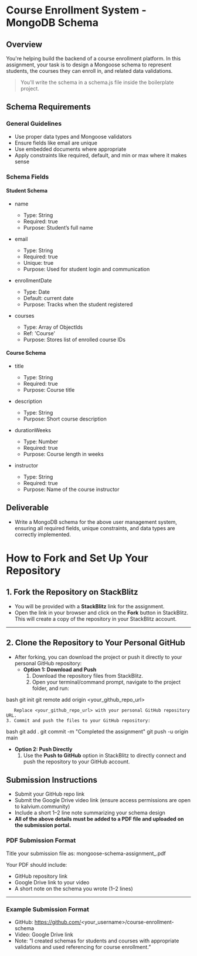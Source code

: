 # **Course Enrollment System - MongoDB Schema**

## **Overview**

You're helping build the backend of a course enrollment platform. In this assignment, your task is to design a Mongoose schema to represent students, the courses they can enroll in, and related data validations.

> You'll write the schema in a schema.js file inside the boilerplate project.

## **Schema Requirements**

### **General Guidelines** 

- Use proper data types and Mongoose validators
- Ensure fields like email are unique
- Use embedded documents where appropriate
- Apply constraints like required, default, and min or max where it makes sense

### **Schema Fields**

#### **Student Schema**

- name

  - Type: String
  - Required: true
  - Purpose: Student’s full name

- email

  - Type: String
  - Required: true
  - Unique: true
  - Purpose: Used for student login and communication

- enrollmentDate

  - Type: Date
  - Default: current date
  - Purpose: Tracks when the student registered

- courses

  - Type: Array of ObjectIds
  - Ref: 'Course'
  - Purpose: Stores list of enrolled course IDs

#### **Course Schema**

- title

  - Type: String
  - Required: true
  - Purpose: Course title

- description

  - Type: String
  - Purpose: Short course description

- durationWeeks

  - Type: Number
  - Required: true
  - Purpose: Course length in weeks

- instructor

  - Type: String
  - Required: true
  - Purpose: Name of the course instructor

## **Deliverable**

- Write a MongoDB schema for the above user management system, ensuring all required fields, unique constraints, and data types are correctly implemented.

# **How to Fork and Set Up Your Repository**

## **1. Fork the Repository on StackBlitz**

- You will be provided with a **StackBlitz** link for the assignment.
- Open the link in your browser and click on the **Fork** button in StackBlitz.  
  This will create a copy of the repository in your StackBlitz account.

---

## **2. Clone the Repository to Your Personal GitHub**

- After forking, you can download the project or push it directly to your personal GitHub repository:
  - **Option 1: Download and Push**
    1. Download the repository files from StackBlitz.
    2. Open your terminal/command prompt, navigate to the project folder, and run:

bash
git init
git remote add origin <your_github_repo_url>

       Replace <your_github_repo_url> with your personal GitHub repository URL.
    3. Commit and push the files to your GitHub repository:


bash
git add .
git commit -m "Completed the assignment"
git push -u origin main

- **Option 2: Push Directly**
  1. Use the **Push to GitHub** option in StackBlitz to directly connect and push the repository to your GitHub account.

## **Submission Instructions**

- Submit your GitHub repo link
- Submit the Google Drive video link (ensure access permissions are open to kalvium.community)
- Include a short 1–2 line note summarizing your schema design
- **All of the above details must be added to a PDF file and uploaded on the submission portal.**

### **PDF Submission Format**

Title your submission file as:
mongoose-schema-assignment\_<yourname>.pdf

Your PDF should include:

- GitHub repository link
- Google Drive link to your video
- A short note on the schema you wrote (1–2 lines)

---

### **Example Submission Format**

- GitHub: https://github.com/<your_username>/course-enrollment-schema
- Video: Google Drive link
- Note: “I created schemas for students and courses with appropriate validations and used referencing for course enrollment.”
